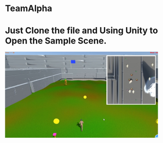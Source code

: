 # TeamAlpha
# Just Clone the file and Using Unity to Open the Sample Scene.
![image](https://github.com/Jiarui-Xu-Gatech/TeamAlpha/blob/main/GameOverview-small2.jpg)
